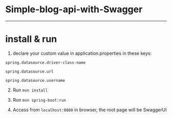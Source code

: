 # Simple-blog-api-with-Swagger
------

# install & run
1. declare your custom value in application.properties in these keys:

```
spring.datasource.driver-class-name

spring.datasource.url

spring.datasource.username
```

2. Run `mvn install`

3. Run `mvn spring-boot:run`

4. Access from `localhost:8080` in browser, the root page will be SwaggerUI

